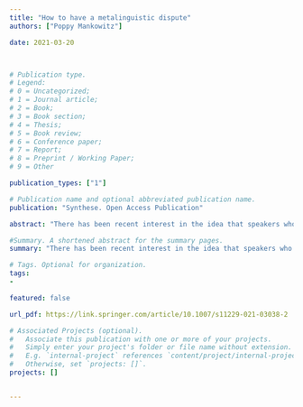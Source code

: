 ```yaml
---
title: "How to have a metalinguistic dispute"
authors: ["Poppy Mankowitz"]

date: 2021-03-20



# Publication type.
# Legend:
# 0 = Uncategorized;
# 1 = Journal article;
# 2 = Book;
# 3 = Book section;
# 4 = Thesis;
# 5 = Book review;
# 6 = Conference paper;
# 7 = Report;
# 8 = Preprint / Working Paper;
# 9 = Other

publication_types: ["1"]

# Publication name and optional abbreviated publication name.
publication: "Synthese. Open Access Publication"

abstract: "There has been recent interest in the idea that speakers who appear to be having a verbal dispute may in fact be engaged in a metalinguistic negotiation: they are communicating information about how they believe an expression should be used. For example, individuals involved in a dispute about whether a racehorse is an athlete might be communicating their diverging views about how ‘athlete’ should be used. While many have argued that metalinguistic negotiation is a pervasive feature of philosophical and everyday discourse, the literature currently lacks an account of this phenomenon that can be situated within a ‘mainstream’ view of communication. I propose an independently motivated account where individuals reconstruct metalinguistic propositions by means of a pragmatic, Gricean reasoning process."

#Summary. A shortened abstract for the summary pages.
summary: "There has been recent interest in the idea that speakers who appear to be having a verbal dispute may in fact be engaged in a metalinguistic negotiation: they are communicating information about how they believe an expression should be used. I propose an independently motivated account where individuals reconstruct metalinguistic propositions by means of a pragmatic, Gricean reasoning process."

# Tags. Optional for organization.
tags:
-

featured: false

url_pdf: https://link.springer.com/article/10.1007/s11229-021-03038-2

# Associated Projects (optional).
#   Associate this publication with one or more of your projects.
#   Simply enter your project's folder or file name without extension.
#   E.g. `internal-project` references `content/project/internal-project/index.md`.
#   Otherwise, set `projects: []`.
projects: []


---
```

